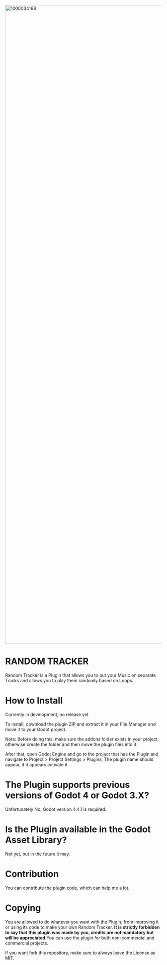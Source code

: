 
<img width="2048" height="2048" alt="1000034168" src="https://github.com/user-attachments/assets/c159b841-f6f1-42c3-9b6f-4a71d433dae7" />

#         RANDOM TRACKER

Random Tracker is a Plugin that allows you to put your Music on separate Tracks and allows you to play them randomly based on Loops.

# How to Install
Currently in development, no release yet

To install, download the plugin ZIP and extract it in your File Manager and move it to your Godot project.

Note: Before doing this, make sure the addons folder exists in your project, otherwise create the folder and then move the plugin files into it.

After that, open Godot Engine and go to the project that has the Plugin and navigate to Project > Project Settings > Plugins, The plugin name should appear, if it appears activate it

# The Plugin supports previous versions of Godot 4 or Godot 3.X?

Unfortunately No, Godot version 4.4.1 is required.

# Is the Plugin available in the Godot Asset Library?

Not yet, but in the future it may.

# Contribution

You can contribute the plugin code, which can help me a lot.

# Copying

You are allowed to do whatever you want with the Plugin, from improving it or using its code to make your own Random Tracker.
**It is strictly forbidden to say that this plugin was made by you, credits are not mandatory but will be appreciated**
You can use the plugin for both non-commercial and commercial projects.

If you want fork this repository, make sure to always leave the License as MIT.
